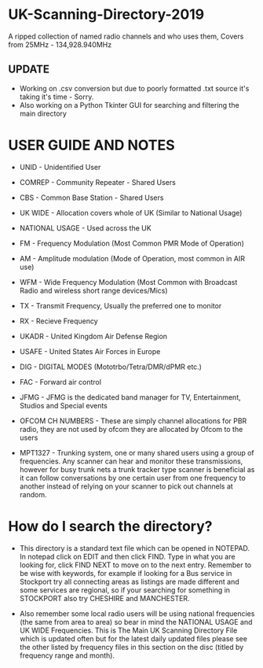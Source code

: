 # UK-Scanning-Directory-2019
A ripped collection of named radio channels and who uses them, Covers from 25MHz - 134,928.940MHz

## UPDATE

* Working on .csv conversion but due to poorly formatted .txt source it's taking it's time - Sorry.
* Also working on a Python Tkinter GUI for searching and filtering the main directory

# USER GUIDE AND NOTES

* UNID - Unidentified User

* COMREP - Community Repeater - Shared Users

* CBS - Common Base Station - Shared Users

* UK WIDE - Allocation covers whole of UK (Similar to National Usage)

* NATIONAL USAGE - Used across the UK

* FM - Frequency Modulation (Most Common PMR Mode of Operation)

* AM - Amplitude modulation (Mode of Operation, most common in AIR use)

* WFM - Wide Frequency Modulation 
      (Most Common with Broadcast Radio and wireless short range devices/Mics)

* TX - Transmit Frequency, Usually the preferred one to monitor

* RX - Recieve Frequency

* UKADR - United Kingdom Air Defense Region

* USAFE - United States Air Forces in Europe

* DIG - DIGITAL MODES (Mototrbo/Tetra/DMR/dPMR etc.)

* FAC - Forward air control

* JFMG - JFMG is the dedicated band manager for TV, Entertainment, Studios and Special events

* OFCOM CH NUMBERS - These are simply channel allocations for PBR radio, they are not used by 
                   ofcom they are allocated by Ofcom to the users

* MPT1327 - Trunking system, one or many shared users using a group of frequencies. Any scanner 
          can hear and monitor these transmissions, however for busy trunk nets a trunk tracker 
          type scanner is beneficial as it can follow conversations by one certain user from one 
          frequency to another instead of relying on your scanner to pick out channels at random.




# How do I search the directory?

* This directory is a standard text file which can be opened in NOTEPAD. In notepad click on EDIT 
and then click FIND. Type in what you are looking for, click FIND NEXT to move on to the next entry. 
Remember to be wise with keywords, for example if looking for a Bus service in Stockport try all 
connecting areas as listings are made different and  some services are regional, so if your searching 
for something in STOCKPORT also try CHESHIRE and MANCHESTER.

* Also remember some local radio users will be using national frequencies (the same from area to area) 
so bear in mind the NATIONAL USAGE and UK WIDE Frequencies. This is The Main UK Scanning Directory File 
which is updated often but for the latest daily updated files please see the other listed by frequency files 
in this section on the disc (titled by frequency range and month).
